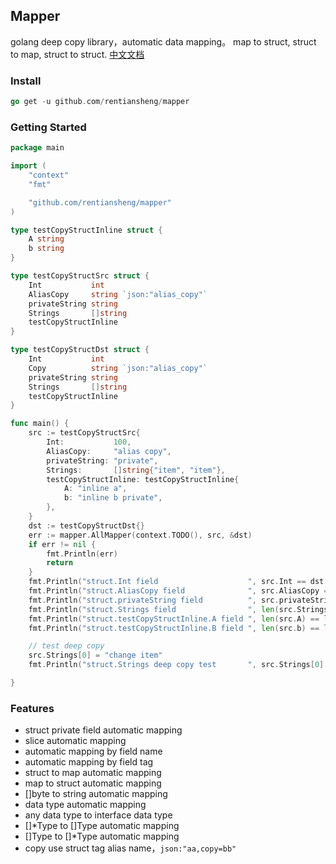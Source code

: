 ## Mapper

golang  deep copy library，automatic data mapping。 map to struct, struct to map, struct to struct.
[中文文档](/README-zh-cn.md)

### Install
```go
go get -u github.com/rentiansheng/mapper
```

### Getting Started

```go
package main

import (
	"context"
	"fmt"

	"github.com/rentiansheng/mapper"
)

type testCopyStructInline struct {
	A string
	b string
}

type testCopyStructSrc struct {
	Int           int
	AliasCopy     string `json:"alias_copy"`
	privateString string
	Strings       []string
	testCopyStructInline
}

type testCopyStructDst struct {
	Int           int
	Copy          string `json:"alias_copy"`
	privateString string
	Strings       []string
	testCopyStructInline
}

func main() {
	src := testCopyStructSrc{
		Int:           100,
		AliasCopy:     "alias copy",
		privateString: "private",
		Strings:       []string{"item", "item"},
		testCopyStructInline: testCopyStructInline{
			A: "inline a",
			b: "inline b private",
		},
	}
	dst := testCopyStructDst{}
	err := mapper.AllMapper(context.TODO(), src, &dst)
	if err != nil {
		fmt.Println(err)
		return
	}
	fmt.Println("struct.Int field                    ", src.Int == dst.Int)
	fmt.Println("struct.AliasCopy field              ", src.AliasCopy == dst.Copy)
	fmt.Println("struct.privateString field          ", src.privateString == dst.privateString)
	fmt.Println("struct.Strings field                ", len(src.Strings) == len(dst.Strings))
	fmt.Println("struct.testCopyStructInline.A field ", len(src.A) == len(dst.A))
	fmt.Println("struct.testCopyStructInline.B field ", len(src.b) == len(dst.b))

	// test deep copy
	src.Strings[0] = "change item"
	fmt.Println("struct.Strings deep copy test       ", src.Strings[0] != dst.Strings[0])

}
```


### Features

- struct private field automatic mapping
- slice automatic mapping
- automatic mapping by field name
- automatic mapping by field tag
- struct to map automatic mapping
- map to struct automatic mapping
- []byte to string automatic mapping
- data type automatic mapping 
-  any data type to interface data type
- []*Type to []Type automatic mapping
- []Type to []*Type  automatic mapping
- copy use struct tag alias name，`json:"aa,copy=bb"`